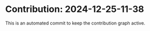 # Contribution: 2024-12-25-11-38
This is an automated commit to keep the contribution graph active.
